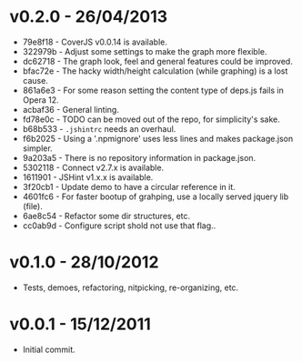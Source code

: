 # v0.2.0 - 26/04/2013

* 79e8f18 - CoverJS v0.0.14 is available. <Brent Lintner>
* 322979b - Adjust some settings to make the graph more flexible. <Brent Lintner>
* dc62718 - The graph look, feel and general features could be improved. <Brent Lintner>
* bfac72e - The hacky width/height calculation (while graphing) is a lost cause. <Brent Lintner>
* 861a6e3 - For some reason setting the content type of deps.js fails in Opera 12. <Brent Lintner>
* acbaf36 - General linting. <Brent Lintner>
* fd78e0c - TODO can be moved out of the repo, for simplicity's sake. <Brent Lintner>
* b68b533 - `.jshintrc` needs an overhaul. <Brent Lintner>
* f6b2025 - Using a '.npmignore' uses less lines and makes package.json simpler. <Brent Lintner>
* 9a203a5 - There is no repository information in package.json. <Brent Lintner>
* 5302118 - Connect v2.7.x is available. <Brent Lintner>
* 1611901 - JSHint v1.x.x is available. <Brent Lintner>
* 3f20cb1 - Update demo to have a circular reference in it. <Brent Lintner>
* 4601fc6 - For faster bootup of grahping, use a locally served jquery lib (file). <Brent Lintner>
* 6ae8c54 - Refactor some dir structures, etc. <Brent Lintner>
* cc0ab9d - Configure script shold not use that flag.. <Brent Lintner>

# v0.1.0 - 28/10/2012

* Tests, demoes, refactoring, nitpicking, re-organizing, etc.

# v0.0.1 - 15/12/2011

* Initial commit.
